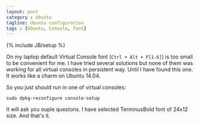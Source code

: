 ```yaml
---
layout: post
category : Ubuntu
tagline: Ubuntu configuration
tags : [Ubuntu, Console, font]
---
```

{% include JB/setup %}

On my laptop default Virtual Console font (`Ctrl + Alt + F[1-6]`) is too small to be convenient for me. I have tried several solutions but none of them was working for all virtual consoles in persistent way. Until I have found this one. It works like a charm on Ubuntu 14.04.

So you just should run in one of virtual consoles:

    sudo dpkg-reconfigure console-setup

It will ask you ouple questons. I have selected TerminusBold font of 24x12 size. And that's it.
